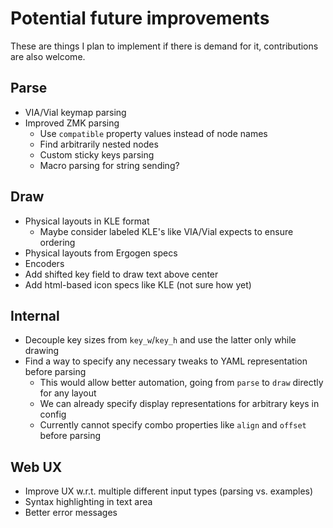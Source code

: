 # Potential future improvements

These are things I plan to implement if there is demand for it, contributions are also welcome.

## Parse

- VIA/Vial keymap parsing
- Improved ZMK parsing
  - Use `compatible` property values instead of node names
  - Find arbitrarily nested nodes
  - Custom sticky keys parsing
  - Macro parsing for string sending?

## Draw

- Physical layouts in KLE format
  - Maybe consider labeled KLE's like VIA/Vial expects to ensure ordering
- Physical layouts from Ergogen specs
- Encoders
- Add shifted key field to draw text above center
- Add html-based icon specs like KLE (not sure how yet)

## Internal

- Decouple key sizes from `key_w`/`key_h` and use the latter only while drawing
- Find a way to specify any necessary tweaks to YAML representation before parsing
  - This would allow better automation, going from `parse` to `draw` directly for any layout
  - We can already specify display representations for arbitrary keys in config
  - Currently cannot specify combo properties like `align` and `offset` before parsing

## Web UX

- Improve UX w.r.t. multiple different input types (parsing vs. examples)
- Syntax highlighting in text area
- Better error messages
